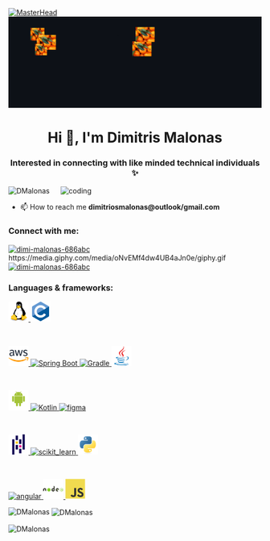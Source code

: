 
[![MasterHead](https://github.com/DMalonas/resources/blob/main/li-bk-pic%20(1).gif?raw=true)](https://www.linkedin.com/in/dimi-malonas-686abc/)
![Background Image](https://github.com/DMalonas/resources/blob/main/img-sth2.png?raw=true)

<h1 align="center">Hi 👋, I'm Dimitris Malonas</h1>
<h3 align="center">Interested in connecting with like minded technical individuals ✨</h3>
 <img align="right" alt="coding" width="400" src="https://github.com/DMalonas/resources/blob/main/Gen-2%20875578244,%20catpng,%20M%205.gif?raw=true"> 

<!--
<p align="right">
  <img width="400" src="https://media.giphy.com/media/oNvEMf4dw4UB4aJn0e/giphy.gif" alt="Animated GIF">
</p>
 -->

<p align="left"> <img src="https://komarev.com/ghpvc/?username=DMalonas&label=Profile%20views&color=0e75b6&style=flat" alt="DMalonas" /> </p>

- 📫 How to reach me **dimitriosmalonas@outlook/gmail.com**

<h3 align="left">Connect with me:</h3>
<p align="left">
<a href="https://www.linkedin.com/in/dimi-malonas-686abc/" target="blank"><img align="center" src="https://raw.githubusercontent.com/rahuldkjain/github-profile-readme-generator/master/src/images/icons/Social/linked-in-alt.svg" alt="dimi-malonas-686abc" height="30" width="40" /></a>
https://media.giphy.com/media/oNvEMf4dw4UB4aJn0e/giphy.gif
<a href="https://www.linkedin.com/in/dimi-malonas-686abc/" target="blank"><img align="center" src="https://raw.githubusercontent.com/rahuldkjain/github-profile-readme-generator/master/src/images/icons/Social/linked-in-alt.svg" alt="dimi-malonas-686abc" height="30" width="40" /></a>

</p>

### **Languages & frameworks:**

<p align="left">


<p align="left">


  <!-- Linux Icon -->
  <a href="https://www.linux.org/" target="_blank" rel="noreferrer"> 
    <img src="https://raw.githubusercontent.com/devicons/devicon/master/icons/linux/linux-original.svg" alt="linux" width="40" height="40"/> 
  </a> 

  <a href="https://en.wikipedia.org/wiki/C_(programming_language)" target="_blank" rel="noreferrer">
  <img src="https://raw.githubusercontent.com/devicons/devicon/master/icons/c/c-original.svg" alt="C" width="40" height="40"/>
</a>



  &nbsp;&nbsp;


  <!-- AWS Icon -->
  <a href="https://aws.amazon.com" target="_blank" rel="noreferrer">
    <img src="https://raw.githubusercontent.com/devicons/devicon/master/icons/amazonwebservices/amazonwebservices-original-wordmark.svg" alt="aws" width="40" height="40"/>
  </a> 

 <a href="https://spring.io/projects/spring-boot" target="_blank" rel="noreferrer">
  <img src="https://www.vectorlogo.zone/logos/springio/springio-icon.svg" alt="Spring Boot" width="40" height="40"/>
</a>

<a href="https://gradle.org/" target="_blank" rel="noreferrer">
  <img src="https://www.vectorlogo.zone/logos/gradle/gradle-icon.svg" alt="Gradle" width="40" height="40"/>
</a>

<a href="https://www.oracle.com/java/" target="_blank" rel="noreferrer">
  <img src="https://raw.githubusercontent.com/devicons/devicon/master/icons/java/java-original.svg" alt="Java" width="40" height="40"/>
</a>

  &nbsp;&nbsp;




 
<a href="https://developer.android.com" target="_blank" rel="noreferrer"> 
	<img src="https://raw.githubusercontent.com/devicons/devicon/master/icons/android/android-original-wordmark.svg" alt="android" width="40" height="40"/> 
</a>

 <a href="https://kotlinlang.org/" target="_blank" rel="noreferrer">
  <img src="https://www.vectorlogo.zone/logos/kotlinlang/kotlinlang-icon.svg" alt="Kotlin" width="40" height="40"/>
</a>

 <a href="https://www.figma.com/" target="_blank" rel="noreferrer">
		<img src="https://www.vectorlogo.zone/logos/figma/figma-icon.svg" alt="figma" width="40" height="40"/>
</a> 



  &nbsp;&nbsp;





<a href="https://pandas.pydata.org/" target="_blank" rel="noreferrer"> 
   <img src="https://raw.githubusercontent.com/devicons/devicon/2ae2a900d2f041da66e950e4d48052658d850630/icons/pandas/pandas-original.svg" alt="pandas" width="40" height="40"/>
</a> 
<a href="https://scikit-learn.org/" target="_blank" rel="noreferrer"> 
  <img src="https://upload.wikimedia.org/wikipedia/commons/0/05/Scikit_learn_logo_small.svg" alt="scikit_learn" width="40" height="40"/> 
</a> 
<a href="https://www.python.org" target="_blank" rel="noreferrer"> 
  <img src="https://raw.githubusercontent.com/devicons/devicon/master/icons/python/python-original.svg" alt="python" width="40" height="40"/> 
</a> 
 
 &nbsp;&nbsp;




  <a href="https://angular.io" target="_blank" rel="noreferrer"> 
		<img src="https://angular.io/assets/images/logos/angular/angular.svg" alt="angular" width="40" height="40"/> 
	</a> 

<a href="https://nodejs.org" target="_blank" rel="noreferrer"> 
	<img src="https://raw.githubusercontent.com/devicons/devicon/master/icons/nodejs/nodejs-original-wordmark.svg" alt="nodejs" width="40" height="40"/>
</a> 


<a href="https://developer.mozilla.org/en-US/docs/Web/JavaScript" target="_blank" rel="noreferrer">
	<img src="https://raw.githubusercontent.com/devicons/devicon/master/icons/javascript/javascript-original.svg" alt="javascript" width="40" height="40"/> 
</a> 


</p>


</p>

<p><img align="left" src="https://github-readme-stats.vercel.app/api/top-langs?username=DMalonas&show_icons=true&locale=en&layout=compact" alt="DMalonas" /></p>

<p>&nbsp;<img align="center" src="https://github-readme-stats.vercel.app/api?username=DMalonas&show_icons=true&locale=en" alt="DMalonas" /></p>

<p><img align="center" src="https://github-readme-streak-stats.herokuapp.com/?user=DMalonas&" alt="DMalonas" /></p>

